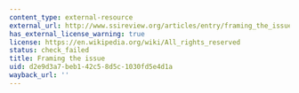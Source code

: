 ```yaml
---
content_type: external-resource
external_url: http://www.ssireview.org/articles/entry/framing_the_issue_2
has_external_license_warning: true
license: https://en.wikipedia.org/wiki/All_rights_reserved
status: check_failed
title: Framing the issue
uid: d2e9d3a7-beb1-42c5-8d5c-1030fd5e4d1a
wayback_url: ''
---
```

